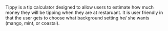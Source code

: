 Tippy is a tip calculator designed to allow users to estimate how much money they will be tipping when they are at restaruant. It is user friendly in that the user gets to choose what background setting he/ she wants (mango, mint, or coastal).
